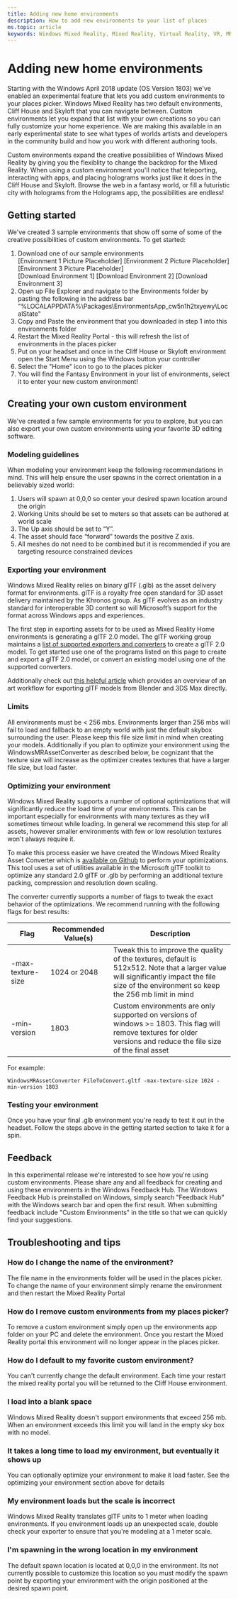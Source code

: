 ```yaml
---
title: Adding new home environments
description: How to add new environments to your list of places
ms.topic: article
keywords: Windows Mixed Reality, Mixed Reality, Virtual Reality, VR, MR, Home, Custom Environments, places
---
```



# Adding new home environments
Starting with the Windows April 2018 update (OS Version 1803) we've enabled an experimental feature that lets you add custom environments to your places picker. Windows Mixed Reality has two default environments, Cliff House and Skyloft that you can navigate between. Custom environments let you expand that list with your own creations so you can fully customize your home experience. We are making this available in an early experimental state to see what types of worlds artists and developers in the community build and how you work with different authoring tools. 

Custom environments expand the creative possibilities of Windows Mixed Reality by giving you the flexiblity to change the backdrop for the Mixed Reality. When using a custom environment you'll notice that teleporting, interacting with apps, and placing holograms works just like it does in the Cliff House and Skyloft. Browse the web in a fantasy world, or fill a futuristic city with holograms from the Holograms app, the possibilities are endless!

## Getting started
We've created 3 sample environments that show off some of some of the creative possibilities of custom environments. To get started:
1. Download one of our sample environments
<br>[Environment 1 Picture Placeholder] [Environment 2 Picture Placeholder] [Environment 3 Picture Placeholder]
<br>[Download Environment 1] [Download Environment 2] [Download Environment 3]
2. Open up File Explorer and navigate to the Environments folder by pasting the following in the address bar "%LOCALAPPDATA%\Packages\EnvironmentsApp_cw5n1h2txyewy\LocalState"
3. Copy and Paste the environment that you downloaded in step 1 into this environments folder
4. Restart the Mixed Reality Portal - this will refresh the list of environments in the places picker
5. Put on your headset and once in the Cliff House or Skyloft environment open the Start Menu using the Windows button your controller
6. Select the "Home" icon to go to the places picker
7. You will find the Fantasy Environment in your list of environments, select it to enter your new custom environment!

## Creating your own custom environment
We've created a few sample environments for you to explore, but you can also export your own custom environments using your favorite 3D editing software. 

### Modeling guidelines
When modeling your environment keep the following recommendations in mind. This will help ensure the user spawns in the correct orientation in a believably sized world:
1. Users will spawn at 0,0,0 so center your desired spawn location around the origin
2. Working Units should be set to meters so that assets can be authored at world scale
3. The Up axis should be set to “Y”.
4. The asset should face “forward” towards the positive Z axis.
5. All meshes do not need to be combined but it is recommended if you are targeting resource constrained devices

### Exporting your environment
Windows Mixed Reality relies on binary glTF (.glb) as the asset delivery format for environments. glTF is a royalty free open standard for 3D asset delivery maintained by the Khronos group. As glTF evolves as an industry standard for interoperable 3D content so will Microsoft’s support for the format across Windows apps and experiences.

The first step in exporting assets for to be used as Mixed Reality Home environments is generating a glTF 2.0 model. The glTF working group maintains a [list of supported exporters and converters](https://github.com/KhronosGroup/glTF/blob/master/README.md#converters-and-exporters) to create a glTF 2.0 model. To get started use one of the programs listed on this page to create and export a glTF 2.0 model, or convert an existing model using one of the supported converters.

Additionally check out [this helpful article](https://www.khronos.org/blog/art-pipeline-for-gltf) which provides an overview of an art workflow for exporting glTF models from Blender and 3DS Max directly. 

### Limits
All environments must be < 256 mbs. Environments larger than 256 mbs will fail to load and fallback to an empty world with just the default skybox surrounding the user. Please keep this file size limit in mind when creating your models. Additionally if you plan to optimize your environment using the WindowsMRAssetConverter as described below, be cognizant that the texture size will increase as the optimizer creates textures that have a larger file size, but load faster. 

### Optimizing your environment
Windows Mixed Reality supports a number of optional optimizations that will significantly reduce the load time of your environments. This can be important especially for environments with many textures as they will sometimes timeout while loading. In general we recommend this step for all assets, however smaller environments with few or low resolution textures won't always require it. 

To make this process easier we have created the Windows Mixed Reality Asset Converter which is [available on Github](https://github.com/Microsoft/glTF-Toolkit/releases) to perform your optimizations. This tool uses a set of utilities available in the Microsoft glTF toolkit to optimize any standard 2.0 glTF or .glb by performing an additional texture packing, compression and resolution down scaling. 

The converter currently supports a number of flags to tweak the exact behavior of the optimizations. We recommend running with the following flags for best results:

Flag|Recommended Value(s)|Description
---|---|---
-max-texture-size|1024 or 2048| Tweak this to improve the quality of the textures, default is 512x512. Note that a larger value will significantly impact the file size of the environment so keep the 256 mb limit in mind
-min-version|1803|Custom environments are only supported on versions of windows >= 1803. This flag will remove textures for older versions and reduce the file size of the final asset

For example:
```note
WindowsMRAssetConverter FileToConvert.gltf -max-texture-size 1024 -min-version 1803
```
### Testing your environment
Once you have your final .glb environment you're ready to test it out in the headset. Follow the steps above in the getting started section to take it for a spin. 

## Feedback
In this experimental release we're interested to see how you're using custom environments. Please share any and all feedback for creating and using these environments in the Windows Feedback Hub. The Windows Feedback Hub is preinstalled on Windows, simply search "Feedback Hub" with the Windows search bar and open the first result. When submitting feedback include "Custom Environments" in the title so that we can quickly find your suggestions. 

## Troubleshooting and tips
### How do I change the name of the environment?
The file name in the environments folder will be used in the places picker. To change the name of your environment simply rename the environment and then restart the Mixed Reality Portal
### How do I remove custom environments from my places picker?
To remove a custom environment simply open up the environments app folder on your PC and delete the environment. Once you restart the Mixed Reality portal this environment will no longer appear in the places picker. 
### How do I default to my favorite custom environment?
You can't currently change the default environment. Each time your restart the mixed reality portal you will be returned to the Cliff House environment. 
### I load into a blank space
Windows Mixed Reality doesn't support environments that exceed 256 mb. When an environment exceeds this limit you will land in the empty sky box with no model. 
### It takes a long time to load my environment, but eventually it shows up
You can optionally optimize your environment to make it load faster. See the optimizing your environment section above for details
### My environment loads but the scale is incorrect
Windows Mixed Reality translates glTF units to 1 meter when loading environments. If you environment loads up an unexpected scale, double check your exporter to ensure that you're modeling at a 1 meter scale. 
### I'm spawning in the wrong location in my environment
The default spawn location is located at 0,0,0 in the environment. Its not currently possible to customize this location so you must modify the spawn point by exporting your environment with the origin positioned at the desired spawn point. 

